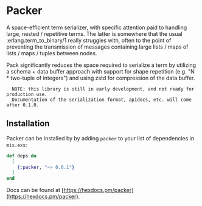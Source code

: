 # Packer

A space-efficient term serializer, with specific attention paid to handling
large, nested / repetitive terms. The latter is somewhere that the usual
:erlang.term_to_binary/1 really struggles with, often to the point of preventing
the transmission of messages containing large lists / maps of lists / maps / tuples
between nodes.

Pack significantly reduces the space required to serialize a term by utilizing a
schema + data buffer approach with support for shape repetition (e.g. "N * two-tuple
of integers") and using zstd for compression of the data buffer.

```
  NOTE: this library is still in early development, and not ready for production use.
  Documentation of the serialization format, apidocs, etc. will come after 0.1.0.
```

## Installation

Packer can be installed by by adding `packer` to your list of dependencies in `mix.exs`:

```elixir
def deps do
  [
    {:packer, "~> 0.0.1"}
  ]
end
```

Docs can be found at [https://hexdocs.pm/packer](https://hexdocs.pm/packer).

